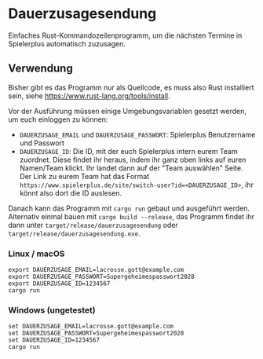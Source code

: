 # Dauerzusagesendung

Einfaches Rust-Kommandozeilenprogramm, um die nächsten Termine in Spielerplus automatisch zuzusagen.

## Verwendung

Bisher gibt es das Programm nur als Quellcode, es muss also Rust installiert sein, siehe
https://www.rust-lang.org/tools/install.

Vor der Ausführung müssen einige Umgebungsvariablen gesetzt werden, um euch einloggen zu können:
- `DAUERZUSAGE_EMAIL` und `DAUERZUSAGE_PASSWORT`: Spielerplus Benutzername und Passwort
- `DAUERZUSAGE_ID`: Die ID, mit der euch Spielerplus intern eurem Team zuordnet. Diese findet ihr
heraus, indem ihr ganz oben links auf euren Namen/Team klickt. Ihr landet dann auf der "Team
auswählen" Seite. Der Link zu eurem Team hat das Format
`https://www.spielerplus.de/site/switch-user?id=<DAUERZUSAGE_ID>`, ihr könnt also dort die ID
auslesen.

Danach kann das Programm mit `cargo run` gebaut und ausgeführt werden. Alternativ einmal bauen mit
`cargo build --release`, das Programm findet ihr dann unter `target/release/dauerzusagesendung`
oder `target/release/dauerzusagesendung.exe`.

### Linux / macOS
```
export DAUERZUSAGE_EMAIL=lacrosse.gott@example.com
export DAUERZUSAGE_PASSWORT=Supergeheimespasswort2028
export DAUERZUSAGE_ID=1234567
cargo run
```

### Windows (ungetestet)
```
set DAUERZUSAGE_EMAIL=lacrosse.gott@example.com
set DAUERZUSAGE_PASSWORT=Supergeheimespasswort2028
set DAUERZUSAGE_ID=1234567
cargo run
```

